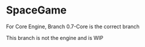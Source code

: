 # SpaceGame

For Core Engine, Branch 0.7-Core is the correct branch

This branch is not the engine and is WIP
